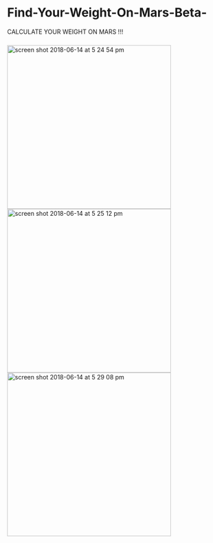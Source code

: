 # Find-Your-Weight-On-Mars-Beta-
CALCULATE YOUR WEIGHT ON MARS !!!
###
<img width="381" alt="screen shot 2018-06-14 at 5 24 54 pm" src="https://user-images.githubusercontent.com/39907533/86098446-f044d800-bad7-11ea-88e6-0a2085b2934a.jpeg">
<img width="381" alt="screen shot 2018-06-14 at 5 25 12 pm" src="https://user-images.githubusercontent.com/39907533/86098462-f5098c00-bad7-11ea-9aa8-26743ca66557.jpeg">
<img width="381" alt="screen shot 2018-06-14 at 5 29 08 pm" src="https://user-images.githubusercontent.com/39907533/86098466-f63ab900-bad7-11ea-8c14-df2997757ffd.jpeg">
